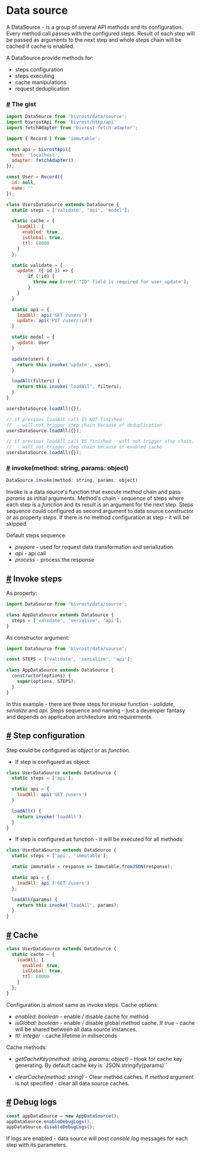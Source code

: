 # Data source

A DataSource - is a group of several API methods and its configuration. Every method call passes with the configured steps. Result of each step will be passed as arguments to the next step and whole steps chain will be cached if cache is enabled.

A DataSource provide methods for:

* steps configuration
* steps executing
* cache manipulations
* request deduplication


### <a id='this-gist'></a>[#](#this-gist) The gist

```js
import DataSource from 'bivrost/data/source';
import bivrostApi from 'bivrost/http/api'
import fetchAdapter from 'bivrost-fetch-adapter';

import { Record } from 'immutable';

const api = bivrostApi({
  host: 'localhost',
  adapter: fetchAdapter()
});

const User = Record({
  id: null,
  name: ''
});

class UsersDataSource extends DataSource {
  static steps = ['validate', 'api', 'model'];

  static cache = {
    loadAll: {
      enabled: true,
      isGlobal: true,
      ttl: 60000
    }
  };

  static validate = {
    update: ({ id }) => {
        if (!id) {
          throw new Error('"ID" field is required for user update');
        }
    }
  }

  static api = {
    loadAll: api('GET /users')
    update: api('PUT /user/:id')
  }

  static model = {
    update: User
  }

  update(user) {
    return this.invoke('update', user);
  }

  loadAll(filters) {
    return this.invoke('loadAll', filters);
  }
}

usersDataSource.loadAll({});

// if previous loadAll call IS NOT finished:
//  - will not trigger step chain because of deduplication
usersDataSource.loadAll({});

// if previous loadAll call IS finished - will not trigger step chain.
//  - will not trigger step chain because of enabled cache
usersDataSource.loadAll({});
```



### <a id='invoke'></a>[#](#invoke) invoke(method: string, params: object)

```js
DataSource.invoke(method: string, params: object)
```

Invoke is a data source's function that execute *method* chain and pass *params* as initial arguments.
Method's chain - sequence of steps where each step is a *function* and its result is an argument for the next step.
Steps sequence could configured as second argument to data source constructor or as property *steps*.
If there is no method configuration at step - it will be skipped.

Default steps sequence:

- *prepare* - used for request data transformation and serialization
- *api* - api call
- *process* - process the response

## <a id='invoke-steps'></a>[#](#invoke-steps) Invoke steps

As property:

```js
import DataSource from 'bivrost/data/source';

class AppDataSource extends DataSource {
  steps = ['validate', 'serialize', 'api'];
}
```

As constructor argument:

```js
import DataSource from 'bivrost/data/source';

const STEPS = ['validate', 'serialize', 'api'];

class AppDataSource extends DataSource {
  constructor(options) {
    super(options, STEPS);
  }
}
```

In this example - there are three steps for *invoke* function - *validate*, *serialize* and *api*. Steps sequence and naming - just a developer fantasy and depends on application architecture and requirements.

## <a id='step-configuration'></a>[#](#step-configuration) Step configuration

Step could be configured as *object* or as *function*.

* If step is configured as object:

```js
class UserDataSource extends DataSource {
  static steps = ['api'];

  static api = {
    loadAll: api('GET /users')
  }

  loadAll() {
    return invoke('loadAll')
  }
}
```

* If step is configured as function - it will be executed for all methods:

```js
class UserDataSource extends DataSource {
  static steps = ['api', 'immutable'];

  static immutable = response => Immutable.fromJSON(response);

  static api = {
    loadAll: api ('GET /users')
  };

  loadAll(params) {
    return this.invoke('loadAll', params);
  }
}
```

## <a id='cache'></a>[#](#cache) Cache

```js
class UserDataSource extends DataSource {
  static cache = {
    loadAll: {
      enabled: true,
      isGlobal: true,
      ttl: 60000
    }
  };
}
```

Configuration is almost same as invoke steps. Cache options:

* *enabled: boolean* - enable / disable cache for method
* *isGlobal: boolean* - enable / disable global method cache. If *true* - cache will be shared between all data source instances.
* *ttl: integer* - cache lifetime in miliseconds

Cache methods:

* *getCacheKey(method: string, params: object)* - Hook for cache key generating. By default cache key is `JSON.stringify(params)``

* *clearCache(method: string)* - Clear method caches. If *method* argument is not specified - clear all data source caches.

## <a id='debug-logs'></a>[#](#debug-logs) Debug logs

```js
const appDataSource = new AppDataSource();
appDataSource.enableDebugLogs();
appDataSource.disableDebugLogs();
```

If logs are enabled - data source will post *console.log* messages for each step with its parameters.
